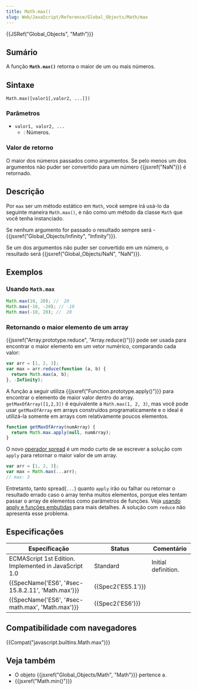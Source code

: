 ```yaml
---
title: Math.max()
slug: Web/JavaScript/Reference/Global_Objects/Math/max
---
```


{{JSRef("Global_Objects", "Math")}}

## Sumário

A função **`Math.max()`** retorna o maior de um ou mais números.

## Sintaxe

```
Math.max([valor1[,valor2, ...]])
```

### Parâmetros

- `valor1, valor2, ...`
  - : Números.

### Valor de retorno

O maior dos números passados como argumentos. Se pelo menos um dos argumentos não puder ser convertido para um número {{jsxref("NaN")}} é retornado.

## Descrição

Por `max` ser um método estático em `Math`, você sempre irá usá-lo da seguinte maneira `Math.max()`, e não como um método da classe `Math` que você tenha instanciado.

Se nenhum argumento for passado o resultado sempre será - {{jsxref("Global_Objects/Infinity", "Infinity")}}.

Se um dos argumentos não puder ser convertido em um número, o resultado será {{jsxref("Global_Objects/NaN", "NaN")}}.

## Exemplos

### Usando `Math.max`

```js
Math.max(10, 20); //  20
Math.max(-10, -20); // -10
Math.max(-10, 20); //  20
```

### Retornando o maior elemento de um array

{{jsxref("Array.prototype.reduce", "Array.reduce()")}} pode ser usada para encontrar o maior elemento em um vetor numérico, comparando cada valor:

```js
var arr = [1, 2, 3];
var max = arr.reduce(function (a, b) {
  return Math.max(a, b);
}, -Infinity);
```

A função a seguir utiliza {{jsxref("Function.prototype.apply()")}} para encontrar o elemento de maior valor dentro do array. `getMaxOfArray([1,2,3])` é equivalente a `Math.max(1, 2, 3)`, mas você pode usar `getMaxOfArray` em arrays construídos programaticamente e o ideal é utilizá-la somente em arrays com relativamente poucos elementos.

```js
function getMaxOfArray(numArray) {
  return Math.max.apply(null, numArray);
}
```

O novo [operador spread](/pt-BR/docs/Web/JavaScript/Reference/Operators/Spread_operator) é um modo curto de se escrever a solução com `apply` para retornar o maior valor de um array.

```js
var arr = [1, 2, 3];
var max = Math.max(...arr);
// max: 3
```

Entretanto, tanto spread(`...`) quanto `apply` irão ou falhar ou retornar o resultado errado caso o array tenha muitos elementos, porque eles tentam passar o array de elementos como parâmetros de funções. Veja [usando apply e funções embutidas](/pt-BR/docs/Web/JavaScript/Reference/Global_Objects/Function/apply#Usando_apply_e_funções_embutidas) para mais detalhes. A solução com `reduce` não apresenta esse problema.

## Especificações

| Especificação                                         | Status             | Comentário          |
| ----------------------------------------------------- | ------------------ | ------------------- |
| ECMAScript 1st Edition. Implemented in JavaScript 1.0 | Standard           | Initial definition. |
| {{SpecName('ES6', '#sec-15.8.2.11', 'Math.max')}}     | {{Spec2('ES5.1')}} |                     |
| {{SpecName('ES6', '#sec-math.max', 'Math.max')}}      | {{Spec2('ES6')}}   |                     |

## Compatibilidade com navegadores

{{Compat("javascript.builtins.Math.max")}}

## Veja também

- O objeto {{jsxref("Global_Objects/Math", "Math")}} pertence a.
- {{jsxref("Math.min()")}}

